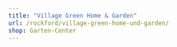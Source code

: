 ```yaml
---
title: "Village Green Home & Garden"
url: /rockford/village-green-home-und-garden/
shop: Garten-Center
---
```

